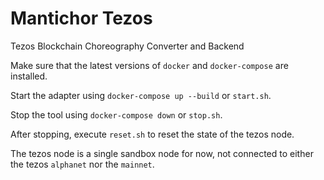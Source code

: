 # Mantichor Tezos

Tezos Blockchain Choreography Converter and Backend

Make sure that the latest versions of `docker` and `docker-compose` are installed.

Start the adapter using `docker-compose up --build` or `start.sh`.

Stop the tool using `docker-compose down` or `stop.sh`.

After stopping, execute `reset.sh` to reset the state of the tezos node.

The tezos node is a single sandbox node for now, not connected to either the tezos `alphanet` nor the `mainnet`.
